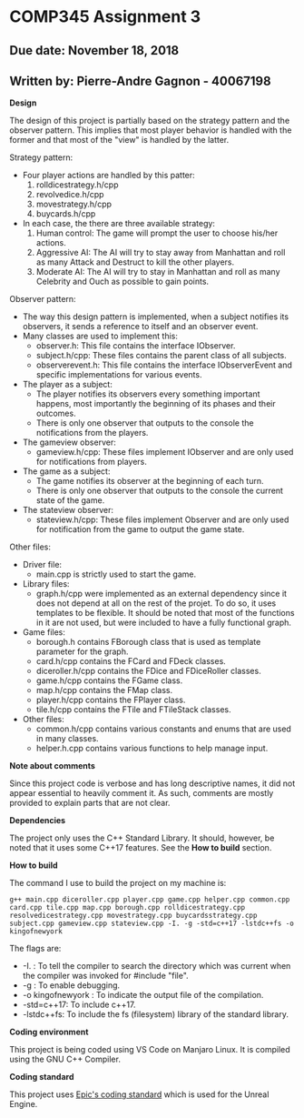 COMP345 Assignment 3
====================

Due date: November 18, 2018
--------------------------

Written by: Pierre-Andre Gagnon - 40067198
------------------------------------------

**Design**

The design of this project is partially based on the strategy pattern and the observer pattern. This implies that most player behavior is handled with the former and that most of the "view" is handled by the latter.

Strategy pattern:
- Four player actions are handled by this patter:
    1. rolldicestrategy.h/cpp
    2. revolvedice.h/cpp
    3. movestrategy.h/cpp
    4. buycards.h/cpp
- In each case, the there are three available strategy:
    1. Human control: The game will prompt the user to choose his/her actions.
    2. Aggressive AI: The AI will try to stay away from Manhattan and roll as many Attack and Destruct to kill the other players.
    3. Moderate AI: The AI will try to stay in Manhattan and roll as many Celebrity and Ouch as possible to gain points.

Observer pattern:
- The way this design pattern is implemented, when a subject notifies its observers, it sends a reference to itself and an observer event.
- Many classes are used to implement this:
    - observer.h: This file contains the interface IObserver.
    - subject.h/cpp: These files contains the parent class of all subjects.
    - observerevent.h: This file contains the interface IObserverEvent and specific implementations for various events.
- The player as a subject:
    - The player notifies its observers every something important happens, most importantly the beginning of its phases and their outcomes.
    - There is only one observer that outputs to the console the notifications from the players.
- The gameview observer:
    - gameview.h/cpp: These files implement IObserver and are only used for notifications from players.
- The game as a subject:
    - The game notifies its observer at the beginning of each turn.
    - There is only one observer that outputs to the console the current state of the game.
- The stateview observer:
    - stateview.h/cpp: These files implement Observer and are only used for notification from the game to output the game state.

Other files:
- Driver file:
    - main.cpp is strictly used to start the game.
- Library files:
    - graph.h/cpp were implemented as an external dependency since it does not depend at all on the rest of the projet. To do so, it uses templates to be flexible. It should be noted that most of the functions in it are not used, but were included to have a fully functional graph.
- Game files:
    - borough.h contains FBorough class that is used as template parameter for the graph.
    - card.h/cpp contains the FCard and FDeck classes.
    - diceroller.h/cpp contains the FDice and FDiceRoller classes.
    - game.h/cpp contains the FGame class.
    - map.h/cpp contains the FMap class.
    - player.h/cpp contains the FPlayer class.
    - tile.h/cpp contains the FTile and FTileStack classes.
- Other files:
    - common.h/cpp contains various constants and enums that are used in many classes.
    - helper.h.cpp contains various functions to help manage input.

**Note about comments**

Since this project code is verbose and has long descriptive names, it did not appear essential to heavily comment it. As such, comments are mostly provided to explain parts that are not clear.

**Dependencies**

The project only uses the C++ Standard Library. It should, however, be noted that it uses some C++17 features. See the **How to build** section.

**How to build**

The command I use to build the project on my machine is:

    g++ main.cpp diceroller.cpp player.cpp game.cpp helper.cpp common.cpp card.cpp tile.cpp map.cpp borough.cpp rolldicestrategy.cpp resolvedicestrategy.cpp movestrategy.cpp buycardsstrategy.cpp subject.cpp gameview.cpp stateview.cpp -I. -g -std=c++17 -lstdc++fs -o kingofnewyork

The flags are:

- -I. : To tell the compiler to search the directory which was current when the compiler was invoked for #include "file".
- -g : To enable debugging. 
- -o kingofnewyork : To indicate the output file of the compilation.
- -std=c++17: To include c++17.
- -lstdc++fs: To include the fs (filesystem) library of the standard library.

**Coding environment**

This project is being coded using VS Code on Manjaro Linux. It is compiled using the GNU C++ Compiler.

**Coding standard**

This project uses [Epic's coding standard](https://docs.unrealengine.com/en-us/Programming/Development/CodingStandard) which is used for the Unreal Engine.